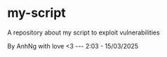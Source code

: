 # my-script
A repository about my script to exploit vulnerabilities




































By AnhNg with love <3 --- 2:03 - 15/03/2025
